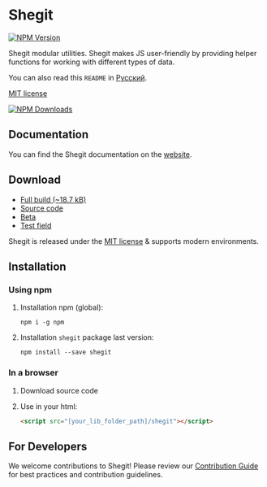 # Shegit

[![NPM Version](https://img.shields.io/npm/v/shegit?style=for-the-badge&label=version)](https://www.npmjs.com/package/shegit)

Shegit modular utilities. Shegit makes JS user-friendly by providing helper functions for working with different types of data.

You can also read this `README` in [Русский](./RESOURCES/README/README.ru.md).

[MIT license](./LICENSE)

[![NPM Downloads](https://img.shields.io/npm/dw/shegit?logo=npm&label=npm&labelColor=red&color=grey)](https://www.npmjs.com/package/shegit)

## Documentation

You can find the Shegit documentation on the [website](https://or-temka.github.io/shegit/).

## Download

- [Full build (~18.7 kB)](https://github.com/or-temka/shegit/archive/refs/heads/npm.zip)
- [Source code](https://github.com/or-temka/shegit/archive/refs/heads/main.zip)
- [Beta](https://github.com/or-temka/shegit/archive/refs/heads/dev.zip)
- [Test field](https://github.com/or-temka/shegit/archive/refs/heads/test.zip)

Shegit is released under the [MIT license](./LICENSE) & supports modern environments.

## Installation

### Using npm

1. Installation npm (global):

   ```shell
   npm i -g npm
   ```

2. Installation `shegit` package last version:

   ```shell
   npm install --save shegit
   ```

### In a browser

1. Download source code

2. Use in your html:

   ```html
   <script src="[your_lib_folder_path]/shegit"></script>
   ```

## For Developers

We welcome contributions to Shegit!
Please review our [Contribution Guide](./CONTRIBUTING.md) for best practices and contribution guidelines.
